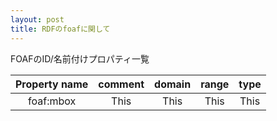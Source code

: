 ```yaml
---
layout: post
title: RDFのfoafに関して
---
```


FOAFのID/名前付けプロパティ一覧


| Property name | comment | domain | range | type |
|:-------------:|:-------:|:------:|:-----:|:----:|
|   foaf:mbox   |   This  |  This  | This  | This |
